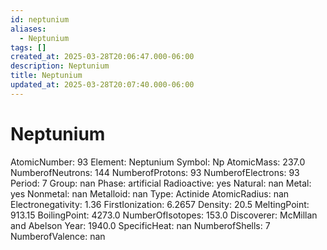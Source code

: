 ```yaml
---
id: neptunium
aliases:
  - Neptunium
tags: []
created_at: 2025-03-28T20:06:47.000-06:00
description: Neptunium
title: Neptunium
updated_at: 2025-03-28T20:07:40.000-06:00
---
```


# Neptunium
AtomicNumber: 93
Element: Neptunium
Symbol: Np
AtomicMass: 237.0
NumberofNeutrons: 144
NumberofProtons: 93
NumberofElectrons: 93
Period: 7
Group: nan
Phase: artificial
Radioactive: yes
Natural: nan
Metal: yes
Nonmetal: nan
Metalloid: nan
Type: Actinide
AtomicRadius: nan
Electronegativity: 1.36
FirstIonization: 6.2657
Density: 20.5
MeltingPoint: 913.15
BoilingPoint: 4273.0
NumberOfIsotopes: 153.0
Discoverer: McMillan and Abelson
Year: 1940.0
SpecificHeat: nan
NumberofShells: 7
NumberofValence: nan
